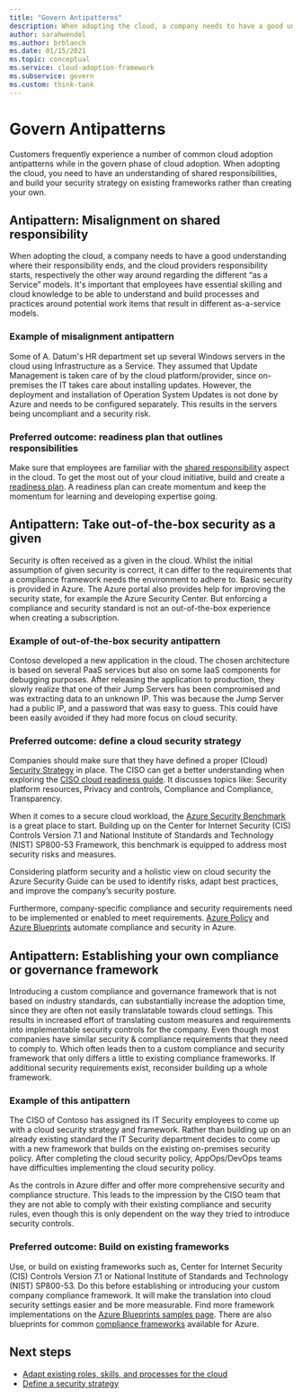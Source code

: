 ```yaml
---
title: "Govern Antipatterns"
description: When adopting the cloud, a company needs to have a good understanding of their responsibilities, the cloud providers responsibilities. and cloud governance and security standards.
author: sarahwendel
ms.author: brblanch
ms.date: 01/15/2021
ms.topic: conceptual
ms.service: cloud-adoption-framework
ms.subservice: govern
ms.custom: think-tank
---
```


# Govern Antipatterns

Customers frequently experience a number of common cloud adoption antipatterns while in the govern phase of cloud adoption.
When adopting the cloud, you need to have an understanding of shared responsibilities, and build your security strategy on existing frameworks rather than creating your own.

## Antipattern: Misalignment on shared responsibility

When adopting the cloud, a company needs to have a good understanding where their responsibility ends, and the cloud providers responsibility starts, respectively the other way around regarding the different “as a Service” models. It's important that employees have essential skilling and cloud knowledge to be able to understand and build processes and practices around potential work items that result in different as-a-service models.

### Example of misalignment antipattern

Some of A. Datum's HR department set up several Windows servers in the cloud using Infrastructure as a Service. They assumed that Update Management is taken care of by the cloud platform/provider, since on-premises the IT takes care about installing updates. However, the deployment and installation of Operation System Updates is not done by Azure and needs to be configured separately. This results in the servers being uncompliant and a security risk.

### Preferred outcome: readiness plan that outlines responsibilities

Make sure that employees are familiar with the [shared responsibility](/azure/security/fundamentals/shared-responsibility.md) aspect in the cloud. To get the most out of your cloud initiative, build and create a [readiness plan](../plan/adapt-roles-skills-processes.md). A readiness plan can create momentum and keep the momentum for learning and developing expertise going.

## Antipattern: Take out-of-the-box security as a given

Security is often received as a given in the cloud. Whilst the initial assumption of given security is correct, it can differ to the requirements that a compliance framework needs the environment to adhere to. Basic security is provided in Azure. The Azure portal also provides help for improving the security state, for example the Azure Security Center. But enforcing a compliance and security standard is not an out-of-the-box experience when creating a subscription.

### Example of out-of-the-box security antipattern

Contoso developed a new application in the cloud. The chosen architecture is based on several PaaS services but also on some IaaS components for debugging purposes. After releasing the application to production, they slowly realize that one of their Jump Servers has been compromised and was extracting data to an unknown IP. This was because the Jump Server had a public IP, and a password that was easy to guess. This could have been easily avoided if they had more focus on cloud security.

### Preferred outcome: define a cloud security strategy

Companies should make sure that they have defined a proper (Cloud) [Security Strategy](../strategy/define-security-strategy.md) in place. The CISO can get a better understanding when exploring the [CISO cloud readiness guide](../govern/policy-compliance/cloud-security-readiness.md). It discusses topics like: Security platform resources, Privacy and controls, Compliance and Compliance, Transparency.

When it comes to a secure cloud workload, the [Azure Security Benchmark](https://docs.microsoft.com/azure/security/benchmarks/introduction) is a great place to start. Building up on the Center for Internet Security (CIS) Controls Version 7.1 and National Institute of Standards and Technology (NIST) SP800-53 Framework, this benchmark is equipped to address most security risks and measures.

Considering platform security and a holistic view on cloud security the Azure Security Guide can be used to identify risks, adapt best practices, and improve the company’s security posture.

Furthermore, company-specific compliance and security requirements need to be implemented or enabled to meet requirements. [Azure Policy](/azure/governance/policy/overview.md) and [Azure Blueprints](/azure/governance/blueprints/overview.md) automate compliance and security in Azure.

## Antipattern: Establishing your own compliance or governance framework

Introducing a custom compliance and governance framework that is not based on industry standards, can substantially increase the adoption time, since they are often not easily translatable towards cloud settings. This results in increased effort of translating custom measures and requirements into implementable security controls for the company. Even though most companies have similar security & compliance requirements that they need to comply to. Which often leads then to a custom compliance and security framework that only differs a little to existing compliance frameworks. If additional security requirements exist, reconsider building up a whole framework.

### Example of this antipattern

The CISO of Contoso has assigned its IT Security employees to come up with a cloud security strategy and framework. Rather than building up on an already existing standard the IT Security department decides to come up with a new framework that builds on the existing on-premises security policy. After completing the cloud security policy, AppOps/DevOps teams have difficulties implementing the cloud security policy.

As the controls in Azure differ and offer more comprehensive security and compliance structure. This leads to the impression by the CISO team that they are not able to comply with their existing compliance and security rules, even though this is only dependent on the way they tried to introduce security controls.

### Preferred outcome: Build on existing frameworks

Use, or build on existing frameworks such as, Center for Internet Security (CIS) Controls Version 7.1 or National Institute of Standards and Technology (NIST) SP800-53. Do this before establishing or introducing your custom company compliance framework. It will make the translation into cloud security settings easier and be more measurable. Find more framework implementations on the [Azure Blueprints samples page](/azure/governance/blueprints/samples). There are also blueprints for common [compliance frameworks](/azure/governance/blueprints/samples) available for Azure.

## Next steps

- [Adapt existing roles, skills, and processes for the cloud](../plan/adapt-roles-skills-processes.md)
- [Define a security strategy](../strategy/define-security-strategy.md)
